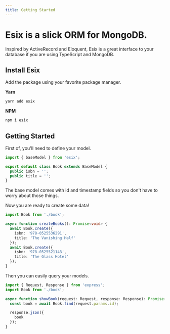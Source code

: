 ```yaml
---
title: Getting Started
---
```


# Esix is a slick ORM for MongoDB.

Inspired by ActiveRecord and Eloquent, Esix is a great interface to your database if you are using TypeScript and MongoDB.

## Install Esix

Add the package using your favorite package manager.

**Yarn**
```sh
yarn add esix
```

**NPM**
```sh
npm i esix
```

## Getting Started

First of, you'll need to define your model.

```ts
import { baseModel } from 'esix';

export default class Book extends BaseModel {
  public isbn = '';
  public title = '';
}
```

The base model comes with id and timestamp fields so you don't have to worry about those things.

Now you are ready to create some data!

```ts
import Book from './book';

async function createBooks(): Promise<void> {
  await Book.create({
    isbn: '978-0525536291',
    title: 'The Vanishing Half'
  });
  await Book.create({
    isbn: '978-0525521143',
    title: 'The Glass Hotel'
  });
}
```

Then you can easily query your models.

```ts
import { Request, Response } from 'express';
import Book from './book';

async function showBook(request: Request, response: Response): Promise<void> {
  const book = await Book.find(request.params.id);

  response.json({
    book
  });
}
```
